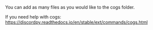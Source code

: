 You can add as many files as you would like to the cogs folder.

If you need help with cogs:
https://discordpy.readthedocs.io/en/stable/ext/commands/cogs.html
